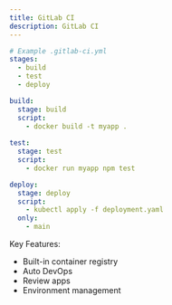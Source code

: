 ```yaml
---
title: GitLab CI
description: GitLab CI
---
```


```yaml
# Example .gitlab-ci.yml
stages:
  - build
  - test
  - deploy

build:
  stage: build
  script:
    - docker build -t myapp .
  
test:
  stage: test
  script:
    - docker run myapp npm test

deploy:
  stage: deploy
  script:
    - kubectl apply -f deployment.yaml
  only:
    - main
```

Key Features:
- Built-in container registry
- Auto DevOps
- Review apps
- Environment management
